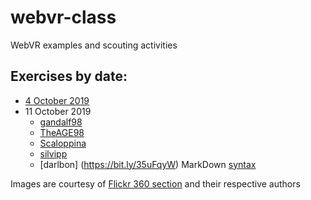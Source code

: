 # webvr-class
WebVR examples and scouting activities

## Exercises by date:

* [4 October 2019](https://vrlab-univaq.github.io/webvr-class/20191004/)
* 11 October 2019 
    * [gandalf98](https://bit.ly/35qHnMM)
    * [TheAGE98](https://bit.ly/2nGUybk)
    * [Scaloppina](https://bit.ly/2IH4Nne)
    * [silvipp](https://bit.ly/2VxoIdD)
    * [darlbon] (https://bit.ly/35uFqyW)
MarkDown [syntax](https://help.github.com/en/articles/basic-writing-and-formatting-syntax)


Images are courtesy of [Flickr 360 section](https://www.flickr.com/photos/tags/360/) and their respective authors

